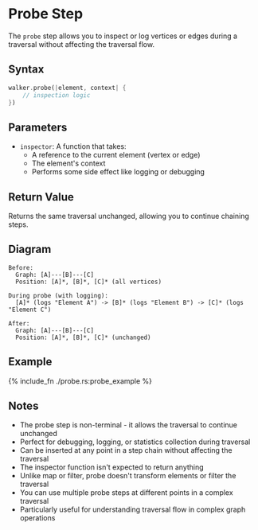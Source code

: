 # Probe Step

The `probe` step allows you to inspect or log vertices or edges during a traversal without affecting the traversal flow.

## Syntax

```rust
walker.probe(|element, context| {
    // inspection logic
})
```

## Parameters

- `inspector`: A function that takes:
  - A reference to the current element (vertex or edge)
  - The element's context
  - Performs some side effect like logging or debugging

## Return Value

Returns the same traversal unchanged, allowing you to continue chaining steps.

## Diagram

```
Before:
  Graph: [A]---[B]---[C]
  Position: [A]*, [B]*, [C]* (all vertices)

During probe (with logging):
  [A]* (logs "Element A") -> [B]* (logs "Element B") -> [C]* (logs "Element C")

After:
  Graph: [A]---[B]---[C]
  Position: [A]*, [B]*, [C]* (unchanged)
```

## Example

{% include_fn ./probe.rs:probe_example %}

## Notes

- The probe step is non-terminal - it allows the traversal to continue unchanged
- Perfect for debugging, logging, or statistics collection during traversal
- Can be inserted at any point in a step chain without affecting the traversal
- The inspector function isn't expected to return anything
- Unlike map or filter, probe doesn't transform elements or filter the traversal
- You can use multiple probe steps at different points in a complex traversal
- Particularly useful for understanding traversal flow in complex graph operations